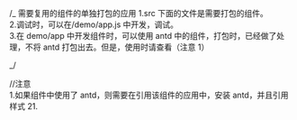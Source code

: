 /\_
需要复用的组件的单独打包的应用
1.src 下面的文件是需要打包的组件。  
2.调试时，可以在/demo/app.js 中开发，调试。  
3.在 demo/app 中开发组件时，可以使用 antd 中的组件，打包时，已经做了处理，不将 antd 打包出去。但是，使用时请查看（注意 1）

\_/

//注意  
1.如果组件中使用了 antd，则需要在引用该组件的应用中，安装 antd，并且引用样式 21.
